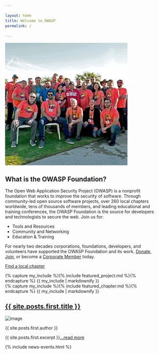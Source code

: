 ```yaml
---

layout: home
title: Welcome to OWASP
permalink: /

---
```


<!-- Rebuild Site Tag 57 -->
<section class="homepage-promo">
  <img src="/assets/images/content/group_small.jpg" alt="Volunteers at AppSec">
</section>

<section class="homepage-welcome">
  <h1>What is the OWASP Foundation?</h1>
<p>The Open Web Application Security Project (OWASP) is a nonprofit foundation that works to improve the security of software. Through community-led open source software projects, over 260 local chapters worldwide, tens of thousands of members, and leading educational and training conferences, the OWASP Foundation is the source for developers and technologists to secure the web. Join us for:</p>

<ul>
<li>Tools and Resources</li>
<li>Community and Networking</li>
<li>Education & Training</li>
</ul>

<p>For nearly two decades corporations, foundations, developers, and volunteers have supported the OWASP Foundation and its work. <a href="#">Donate</a>, <a href="#">Join</a>, or become a <a href="#">Corporate Member</a> today.</p>

  <a href="https://www.meetup.com/pro/owasp" class="callout-link">Find a local chapter</a>
</section>

<section class="homepage-project">
 {% capture my_include %}{% include featured_project.md %}{% endcapture %}
  {{ my_include | markdownify }}
</section>

<section class="homepage-chapter">
  {% capture my_include %}{% include featured_chapter.md %}{% endcapture %}
  {{ my_include | markdownify }}
</section>

<section class="homepage-blog">
  <h2><a href="#">{{ site.posts.first.title }}</a></h2>
<a><img src="{{ site.posts.first.author_image }}" alt="image"></a>
<p class="author"><a>{{ site.posts.first.author }}</a></p>
<p>{{ site.posts.first.excerpt }}<a href="{{ site.posts.first.url }}">...read more</a></p>
</section>

{% include news-events.html %}
